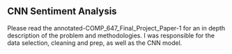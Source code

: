## CNN Sentiment Analysis

Please read the annotated-COMP_647_Final_Project_Paper-1 for an in depth description of the problem and methodologies. I was responsible for the data selection, cleaning and prep, as well as the CNN model.